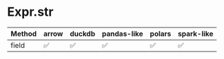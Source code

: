 # Expr.str

| Method       | arrow              | duckdb             | pandas-like        | polars             | spark-like         |
|--------------|--------------------|--------------------|--------------------|--------------------|--------------------|
| field        | :white_check_mark: | :white_check_mark: | :white_check_mark: | :white_check_mark: | :white_check_mark: |
